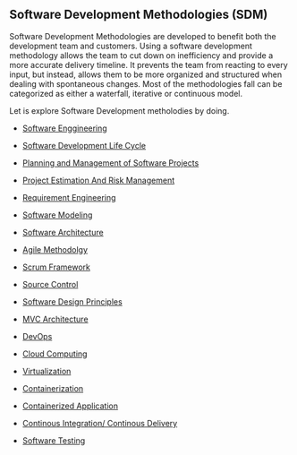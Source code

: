 ## Software Development Methodologies (SDM)
 
Software Development Methodologies are developed to benefit both the development team and customers. Using a software development methodology allows the team to cut down on inefficiency and provide a more accurate delivery timeline. It prevents the team from reacting to every input, but instead, allows them to be more organized and structured when dealing with spontaneous changes. Most of the methodologies fall can be categorized as either a waterfall, iterative or continuous model.

Let is explore Software Development metholodies by doing.

- <a href="https://github.com/RaviTambade/SDM/blob/main/softwareengg.md"> Software Enggineering</a>
- <a href="https://github.com/RaviTambade/SDM/blob/main/agilevswaterfall.md"> Software Development Life Cycle</a>
- <a href="https://github.com/RaviTambade/SDM/blob/main/pmp.md"> Planning and  Management of Software Projects </a>
- <a href="https://github.com/RaviTambade/SDM/blob/main/EstimationRiskmgmt.md">Project Estimation And Risk Management </a>
- <a href="https://github.com/RaviTambade/SDM/blob/main/RequirementEngg.md">Requirement Engineering </a>
- <a href="https://github.com/RaviTambade/SDM/blob/main/Modeling.md">Software Modeling </a>
- <a href="https://github.com/RaviTambade/SDM/blob/main/softwarearchitecture.md"> Software Architecture</a>

- <a href="https://github.com/RaviTambade/SDM/blob/main/agile.md"> Agile Methodolgy</a>
- <a href="https://github.com/RaviTambade/SDM/blob/main/scrum.md"> Scrum Framework</a>
- <a href="https://github.com/RaviTambade/SDM/blob/main/sourcecontrol.md"> Source Control</a>
- <a href="https://github.com/RaviTambade/SDM/blob/main/softwaredesignPriniciples.md"> Software Design Principles</a>
- <a href="https://github.com/RaviTambade/SDM/blob/main/mvcarchitecture.md"> MVC  Architecture</a>
- <a href="https://github.com/RaviTambade/SDM/blob/main/devops.md"> DevOps</a>
- <a href="https://github.com/RaviTambade/SDM/blob/main/cloud.md"> Cloud Computing</a>
- <a href="https://github.com/RaviTambade/SDM/blob/main/virtualization.md"> Virtualization</a>
- <a href="https://github.com/RaviTambade/SDM/blob/main/Docker.md"> Containerization</a>
- <a href="https://github.com/RaviTambade/SDM/blob/main/containrizedapp.md"> Containerized Application</a>
- <a href="https://github.com/RaviTambade/SDM/blob/main/CICD.md"> Continous Integration/ Continous Delivery</a>
- <a href="https://github.com/RaviTambade/SDM/blob/main/softwaretesting.md"> Software Testing</a>